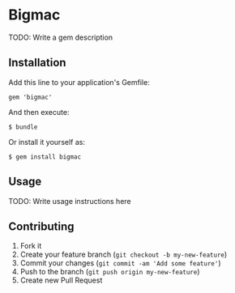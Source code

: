 # Bigmac

TODO: Write a gem description

## Installation

Add this line to your application's Gemfile:

    gem 'bigmac'

And then execute:

    $ bundle

Or install it yourself as:

    $ gem install bigmac

## Usage

TODO: Write usage instructions here

## Contributing

1. Fork it
2. Create your feature branch (`git checkout -b my-new-feature`)
3. Commit your changes (`git commit -am 'Add some feature'`)
4. Push to the branch (`git push origin my-new-feature`)
5. Create new Pull Request
